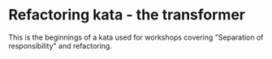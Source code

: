 # Refactoring kata - the transformer

This is the beginnings of a kata used for workshops covering "Separation of responsibility" and refactoring.

